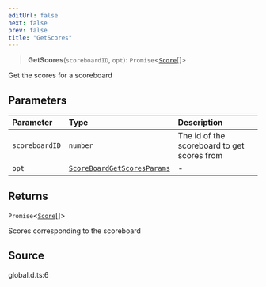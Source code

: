 ```yaml
---
editUrl: false
next: false
prev: false
title: "GetScores"
---
```


> **GetScores**(`scoreboardID`, `opt`): `Promise`\<[`Score`](/api/type-aliases/score/)[]\>

Get the scores for a scoreboard

## Parameters

| Parameter | Type | Description |
| :------ | :------ | :------ |
| `scoreboardID` | `number` | The id of the scoreboard to get scores from |
| `opt` | [`ScoreBoardGetScoresParams`](/api/type-aliases/scoreboardgetscoresparams/) | - |

## Returns

`Promise`\<[`Score`](/api/type-aliases/score/)[]\>

Scores corresponding to the scoreboard

## Source

global.d.ts:6
